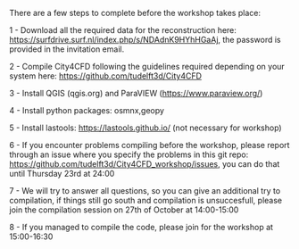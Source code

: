 There are a few steps to complete before the workshop takes place: 

1 - Download all the required data for the reconstruction here: https://surfdrive.surf.nl/index.php/s/NDAdnK9HYhHGaAj, the password is provided in the invitation email. 
	
2 - Compile City4CFD following the guidelines required depending on your system here: https://github.com/tudelft3d/City4CFD

3 - Install QGIS (qgis.org) and ParaVIEW (https://www.paraview.org/)

4 - Install python packages: osmnx,geopy

5 - Install lastools: https://lastools.github.io/ (not necessary for workshop) 

6 - If you encounter problems compiling before the workshop, please report through an issue where you specify the problems in this git repo: https://github.com/tudelft3d/City4CFD_workshop/issues, you can do that until Thursday 23rd at 24:00

7 - We will try to answer all questions, so you can give an additional try to compilation, if things still go south and compilation is unsuccesfull, please join the compilation session on 27th of October at 14:00-15:00

8 - If you managed to compile the code, please join for the workshop at 15:00-16:30
